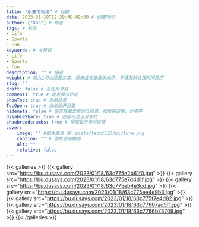 ```yaml
---
title: "永嘉电视塔" # 标题
date: 2023-01-18T12:29:48+08:00 # 创建时间
author: ["Xan"] # 作者
tags: # 标签
- Life 
- Sports 
- Fun
keywords: # 关键词
- Life 
- Sports 
- Fun
description: "" # 描述
weight: # 输入1可以顶置文章，用来给文章展示排序，不填就默认按时间排序
slug: ""
draft: false # 是否为草稿
comments: true # 是否展示评论
showToc: true # 显示目录
TocOpen: true # 自动展开目录
hidemeta: false # 是否隐藏文章的元信息，如发布日期、作者等
disableShare: true # 底部不显示分享栏
showbreadcrumbs: true # 顶部显示当前路径
cover:
    image: "" #图片路径 例：posts/tech/123/picture.png
    caption: "" # 图片底部描述
    alt: ""
    relative: false
---
```


{{< galleries >}}
{{< gallery src="https://bu.dusays.com/2023/01/18/63c775e2b61f0.jpg" >}}
{{< gallery src="https://bu.dusays.com/2023/01/18/63c775e7d4d1f.jpg" >}}
{{< gallery src="https://bu.dusays.com/2023/01/18/63c775eb4e3cd.jpg" >}}
{{< gallery src="https://bu.dusays.com/2023/01/18/63c775ee4e9b3.jpg" >}}
{{< gallery src="https://bu.dusays.com/2023/01/18/63c775f7e4d82.jpg" >}}
{{< gallery src="https://bu.dusays.com/2023/01/18/63c77607ad5f1.jpg" >}}
{{< gallery src="https://bu.dusays.com/2023/01/18/63c7766b73709.jpg" >}}
{{< /galleries >}}
